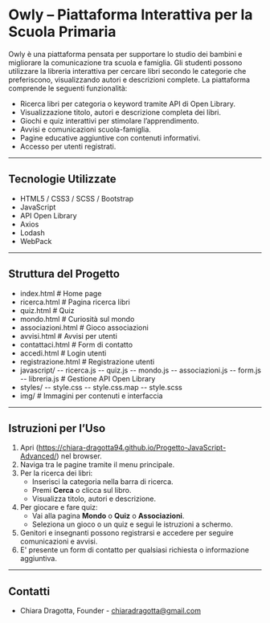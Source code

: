 
# Owly – Piattaforma Interattiva per la Scuola Primaria

Owly è una piattaforma pensata per supportare lo studio dei bambini e migliorare la comunicazione tra scuola e famiglia. Gli studenti possono utilizzare la libreria interattiva per cercare libri secondo le categorie che preferiscono, visualizzando autori e descrizioni complete.  La piattaforma comprende le seguenti funzionalità:  
- Ricerca libri per categoria o keyword tramite API di Open Library.  
- Visualizzazione titolo, autori e descrizione completa dei libri.  
- Giochi e quiz interattivi per stimolare l’apprendimento.  
- Avvisi e comunicazioni scuola-famiglia.  
- Pagine educative aggiuntive con contenuti informativi.  
- Accesso per utenti registrati.
---

## Tecnologie Utilizzate
- HTML5 / CSS3 / SCSS / Bootstrap
- JavaScript  
- API Open Library  
- Axios 
- Lodash
- WebPack
---

## Struttura del Progetto
- index.html # Home page
- ricerca.html # Pagina ricerca libri
- quiz.html # Quiz
- mondo.html # Curiosità sul mondo
- associazioni.html # Gioco associazioni
- avvisi.html # Avvisi per utenti
- contattaci.html # Form di contatto
- accedi.html # Login utenti
- registrazione.html # Registrazione utenti
- javascript/
-- ricerca.js
-- quiz.js
-- mondo.js
-- associazioni.js
-- form.js
-- libreria.js # Gestione API Open Library
- styles/
-- style.css
-- style.css.map
-- style.scss
- img/ # Immagini per contenuti e interfaccia

---

## Istruzioni per l’Uso
1. Apri (https://chiara-dragotta94.github.io/Progetto-JavaScript-Advanced/) nel browser.  
2. Naviga tra le pagine tramite il menu principale.  
3. Per la ricerca dei libri:
   - Inserisci la categoria nella barra di ricerca.  
   - Premi **Cerca** o clicca sul libro.  
   - Visualizza titolo, autori e descrizione.
4. Per giocare e fare quiz:
   - Vai alla pagina **Mondo** o **Quiz** o **Associazioni**.  
   - Seleziona un gioco o un quiz e segui le istruzioni a schermo.  
5. Genitori e insegnanti possono registrarsi e accedere per seguire comunicazioni e avvisi.
6. E' presente un form di contatto per qualsiasi richiesta o informazione aggiuntiva.
---

## Contatti
- Chiara Dragotta, Founder - chiaradragotta@gmail.com
